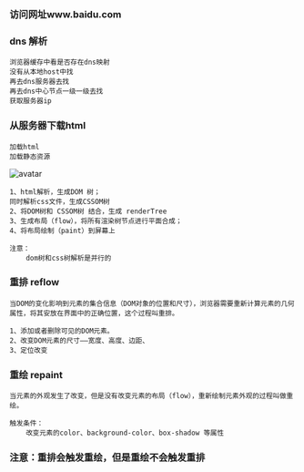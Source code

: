 ### 访问网址www.baidu.com

### dns 解析
    浏览器缓存中看是否存在dns映射
    没有从本地host中找
    再去dns服务器去找
    再去dns中心节点一级一级去找
    获取服务器ip

### 从服务器下载html
    加载html
    加载静态资源

![avatar](https://segmentfault.com/img/remote/1460000018130508?w=624&h=289)

    1、html解析，生成DOM 树；
    同时解析css文件，生成CSSOM树
    2、将DOM树和 CSSOM树 结合，生成 renderTree
    3、生成布局（flow），将所有渲染树节点进行平面合成；
    4、将布局绘制（paint）到屏幕上

    注意：
        dom树和css树解析是并行的



### 重排 reflow
    当DOM的变化影响到元素的集合信息（DOM对象的位置和尺寸），浏览器需要重新计算元素的几何属性，将其安放在界面中的正确位置，这个过程叫重排。

    1、添加或者删除可见的DOM元素。
    2、改变DOM元素的尺寸——宽度、高度、边距、
    3、定位改变

### 重绘 repaint
    当元素的外观发生了改变，但是没有改变元素的布局（flow），重新绘制元素外观的过程叫做重绘。

    触发条件：
        改变元素的color、background-color、box-shadow 等属性

### 注意：重排会触发重绘，但是重绘不会触发重排

